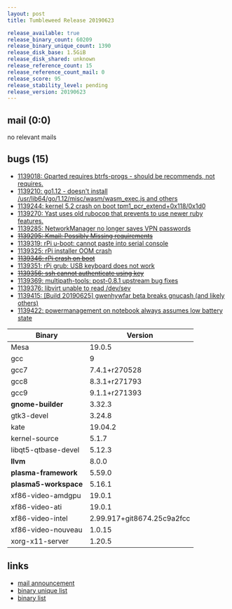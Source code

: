 ```yaml
---
layout: post
title: Tumbleweed Release 20190623

release_available: true
release_binary_count: 60209
release_binary_unique_count: 1390
release_disk_base: 1.5GiB
release_disk_shared: unknown
release_reference_count: 15
release_reference_count_mail: 0
release_score: 95
release_stability_level: pending
release_version: 20190623
---
```


## mail (0:0)

no relevant mails

## bugs (15)

<!--more-->

- [1139018: Gparted requires btrfs-progs - should be recommends, not requires.](https://bugzilla.opensuse.org/show_bug.cgi?id=1139018)
- [1139210: go1.12 - doesn't install /usr/lib64/go/1.12/misc/wasm/wasm_exec.js and others](https://bugzilla.opensuse.org/show_bug.cgi?id=1139210)
- [1139244: kernel 5.2 crash on boot tpm1_pcr_extend+0x118/0x1d0](https://bugzilla.opensuse.org/show_bug.cgi?id=1139244)
- [1139270: Yast uses old rubocop that prevents to use newer ruby features.](https://bugzilla.opensuse.org/show_bug.cgi?id=1139270)
- [1139285: NetworkManager no longer saves VPN passwords](https://bugzilla.opensuse.org/show_bug.cgi?id=1139285)
- ~~[1139295: Kmail: Possibly Missing requirements](https://bugzilla.opensuse.org/show_bug.cgi?id=1139295)~~
- [1139319: rPi u-boot: cannot paste into serial console](https://bugzilla.opensuse.org/show_bug.cgi?id=1139319)
- [1139325: rPi installer OOM crash](https://bugzilla.opensuse.org/show_bug.cgi?id=1139325)
- ~~[1139346: rPi crash on boot](https://bugzilla.opensuse.org/show_bug.cgi?id=1139346)~~
- [1139351: rPi grub: USB keyboard does not work](https://bugzilla.opensuse.org/show_bug.cgi?id=1139351)
- ~~[1139356: ssh cannot authenticate using key](https://bugzilla.opensuse.org/show_bug.cgi?id=1139356)~~
- [1139369: multipath-tools: post-0.8.1 upstream bug fixes](https://bugzilla.opensuse.org/show_bug.cgi?id=1139369)
- [1139376: libvirt unable to read /dev/sev](https://bugzilla.opensuse.org/show_bug.cgi?id=1139376)
- [1139415: \[Build 20190625\] gwenhywfar beta breaks gnucash (and likely others)](https://bugzilla.opensuse.org/show_bug.cgi?id=1139415)
- [1139422: powermanagement on notebook always assumes low battery state](https://bugzilla.opensuse.org/show_bug.cgi?id=1139422)

Binary | Version
--- | ---
Mesa | 19.0.5
gcc | 9
gcc7 | 7.4.1+r270528
gcc8 | 8.3.1+r271793
gcc9 | 9.1.1+r271393
**gnome-builder** | 3.32.3
gtk3-devel | 3.24.8
kate | 19.04.2
kernel-source | 5.1.7
libqt5-qtbase-devel | 5.12.3
**llvm** | 8.0.0
**plasma-framework** | 5.59.0
**plasma5-workspace** | 5.16.1
xf86-video-amdgpu | 19.0.1
xf86-video-ati | 19.0.1
xf86-video-intel | 2.99.917+git8674.25c9a2fcc
xf86-video-nouveau | 1.0.15
xorg-x11-server | 1.20.5

## links

- [mail announcement](https://lists.opensuse.org/opensuse-factory/2019-06/msg00409.html)
- [binary unique list](http://download.opensuse.org/history/20190623/rpm.unique.list)
- [binary list](http://download.opensuse.org/history/20190623/rpm.list)
